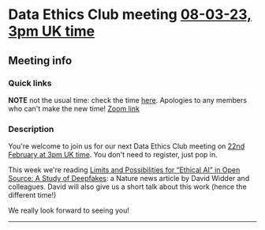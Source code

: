 # Data Ethics Club meeting [08-03-23, 3pm UK time][timedate]

<!-- 
TODO:
- [x] Change to a new branch (DD-MM-YY_meeting)
- [x] Copy this template to meetings/YEAR/DD-MM-YY_meeting.md (put in actual year + date)
- [ ] Put in the Event time on: https://www.timeanddate.com/worldclock/fixedform.html and copy result to LINK-TO-TIMEDATE
- [ ] Change all ALL-CAPS placeholders in this form
- [ ] Update the hyperlinks at the bottom of the template
- [ ] Add link to the new file in meetings.md
- [ ] Update the next-meeting.md file
- [ ] Pull request!
- [ ] Create or edit the calendar invite to copy and paste this info over and send it/send an update.
- [ ] Maybe tweet it? #DataEthicsClub @jgiBristol

Repeat meeting link is currently: https://bristol-ac-uk.zoom.us/j/94475153265


Usual time 13:00-14:00
-->
## Meeting info

### Quick links

__NOTE__ not the usual time: check the time [here][timedate]. Apologies to any members who can't make the new time!
[Zoom link][zoom]

### Description
You're welcome to join us for our next Data Ethics Club meeting on [22nd February at 3pm UK time][timedate]. 
You don't need to register, just pop in. 

This week we're reading [Limits and Possibilities for “Ethical AI” in Open Source: A Study of Deepfakes](https://dl.acm.org/doi/abs/10.1145/3531146.3533779): a Nature news article by 
David Widder and colleagues. David will also give us a short talk about this work (hence the different time!)

We really look forward to seeing you!

---

<!--

## Meeting notes

### Who came
Number of people:

### What did we think?
Notes here!
Shall we email the author? If so, who'll send the email?

-->

[timedate]: https://www.timeanddate.com/worldclock/fixedtime.html?msg=Data+Ethics+Club%3A+Limits+and+Possibilities+for+%E2%80%9CEthical+AI%E2%80%9D+in+Open+Source%3A+A+Study+of+Deepfakes&iso=20230308T15&p1=299&ah=1
[zoom]: https://bristol-ac-uk.zoom.us/j/94475153265  
